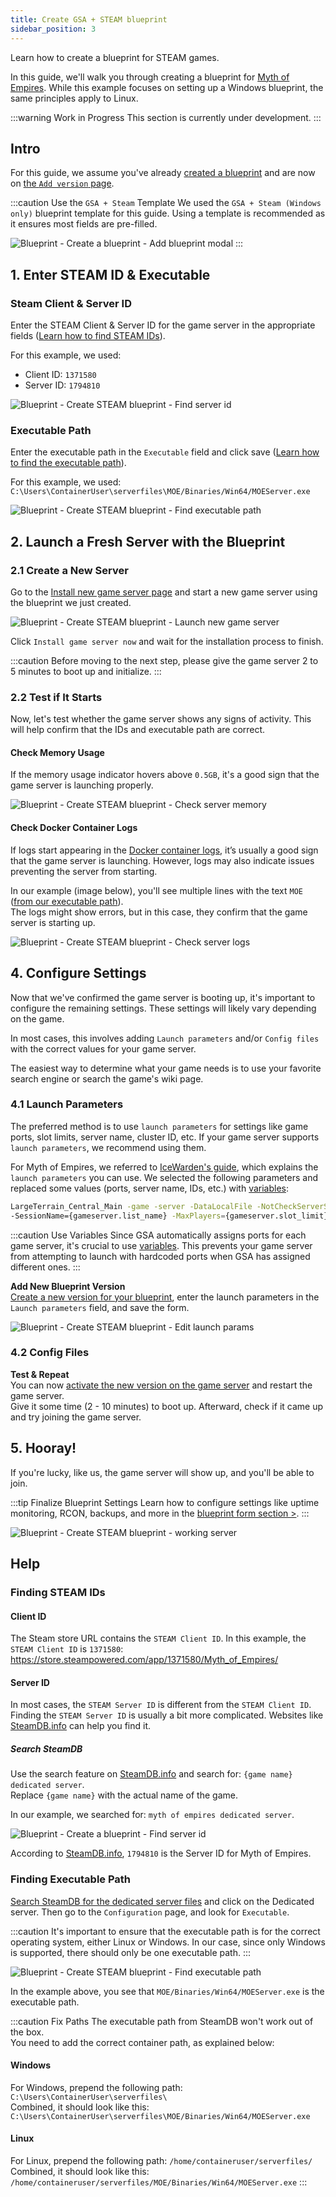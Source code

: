 ```yaml
---
title: Create GSA + STEAM blueprint
sidebar_position: 3
---
```



Learn how to create a blueprint for STEAM games.

In this guide, we'll walk you through creating a blueprint for [Myth of Empires](https://store.steampowered.com/app/1371580/Myth_of_Empires/). While this example focuses on setting up a Windows blueprint, the same principles apply to Linux.

:::warning Work in Progress
This section is currently under development.
:::

## Intro

For this guide, we assume you've already [created a blueprint](/dashboard/blueprints/create_and_manage_blueprints#create-a-blueprint) and are now on [the `Add version` page](/dashboard/blueprints/create_and_manage_blueprints#add-version).

:::caution Use the `GSA + Steam` Template
We used the `GSA + Steam (Windows only)` blueprint template for this guide. Using a template is recommended as it ensures most fields are pre-filled.

![Blueprint - Create a blueprint - Add blueprint modal](/img/dashboard/blueprint/create_blueprint/create_blueprint_modal.jpg)
:::

## 1. Enter STEAM ID & Executable

### Steam Client & Server ID

Enter the STEAM Client & Server ID for the game server in the appropriate fields ([Learn how to find STEAM IDs](/dashboard/blueprints/how-to/create_steam_blueprint#finding-steam-ids)).

For this example, we used:
- Client ID: `1371580`
- Server ID: `1794810`

![Blueprint - Create STEAM blueprint - Find server id](/img/dashboard/blueprint/create_steam_blueprint/enter_steam_ids.jpg)

### Executable Path

Enter the executable path in the `Executable` field and click save ([Learn how to find the executable path](/dashboard/blueprints/how-to/create_steam_blueprint#finding-executable-path)).

For this example, we used:\
`C:\Users\ContainerUser\serverfiles\MOE/Binaries/Win64/MOEServer.exe`

![Blueprint - Create STEAM blueprint - Find executable path](/img/dashboard/blueprint/create_steam_blueprint/enter_executable.jpg)

## 2. Launch a Fresh Server with the Blueprint

### 2.1 Create a New Server

Go to the [Install new game server page](https://dash.gameserverapp.com/order/gameserver/machine) and start a new game server using the blueprint we just created.

![Blueprint - Create STEAM blueprint - Launch new game server](/img/dashboard/blueprint/create_steam_blueprint/launch_server.jpg)

Click `Install game server now` and wait for the installation process to finish.

:::caution
Before moving to the next step, please give the game server 2 to 5 minutes to boot up and initialize.
:::

### 2.2 Test if It Starts

Now, let's test whether the game server shows any signs of activity. This will help confirm that the IDs and executable path are correct.

#### Check Memory Usage

If the memory usage indicator hovers above `0.5GB`, it's a good sign that the game server is launching properly.

![Blueprint - Create STEAM blueprint - Check server memory](/img/dashboard/blueprint/create_steam_blueprint/check_server_memory.jpg)

#### Check Docker Container Logs

If logs start appearing in the [Docker container logs](/dashboard/game_servers/getting_started#logs), it’s usually a good sign that the game server is launching. However, logs may also indicate issues preventing the server from starting.

In our example (image below), you'll see multiple lines with the text `MOE` ([from our executable path](/dashboard/blueprints/how-to/create_steam_blueprint#executable-path)).\
The logs might show errors, but in this case, they confirm that the game server is starting up.

![Blueprint - Create STEAM blueprint - Check server logs](/img/dashboard/blueprint/create_steam_blueprint/check_server_logs.jpg)

## 4. Configure Settings

Now that we've confirmed the game server is booting up, it's important to configure the remaining settings. These settings will likely vary depending on the game.

In most cases, this involves adding `Launch parameters` and/or `Config files` with the correct values for your game server.

The easiest way to determine what your game needs is to use your favorite search engine or search the game's wiki page.

### 4.1 Launch Parameters

The preferred method is to use `launch parameters` for settings like game ports, slot limits, server name, cluster ID, etc. If your game server supports `launch parameters`, we recommend using them.

For Myth of Empires, we referred to [IceWarden's guide](https://steamcommunity.com/sharedfiles/filedetails/?id=3169663150#6901124), which explains the `launch parameters` you can use. We selected the following parameters and replaced some values (ports, server name, IDs, etc.) with [variables](/dashboard/blueprints/variables):


```bash
LargeTerrain_Central_Main -game -server -DataLocalFile -NotCheckServerSteamAuth -PrivateServer -MultiHome=0.0.0.0 -OutAddress={machine.ip}
-SessionName={gameserver.list_name} -MaxPlayers={gameserver.slot_limit} -ClusterId={cluster.id} -Port={gameserver.game_port} -QueryPort={gameserver.query_port}
```
:::caution Use Variables
Since GSA automatically assigns ports for each game server, it's crucial to use [variables](/dashboard/blueprints/variables). This prevents your game server from attempting to launch with hardcoded ports when GSA has assigned different ones.
:::

**Add New Blueprint Version**\
[Create a new version for your blueprint](/dashboard/blueprints/create_and_manage_blueprints#add-version), enter the launch parameters in the `Launch parameters` field, and save the form.

![Blueprint - Create STEAM blueprint - Edit launch params](/img/dashboard/blueprint/create_steam_blueprint/edit_launch_params.jpg)

### 4.2 Config Files

[//]: # (todo add config file info)

**Test & Repeat**\
You can now [activate the new version on the game server](/dashboard/blueprints/getting_started#activate-blueprint-version) and restart the game server.\
Give it some time (2 - 10 minutes) to boot up. Afterward, check if it came up and try joining the game server.

## 5. Hooray!
If you're lucky, like us, the game server will show up, and you'll be able to join.

:::tip Finalize Blueprint Settings
Learn how to configure settings like uptime monitoring, RCON, backups, and more in the [blueprint form section >](/dashboard/blueprints/create_and_manage_blueprints#blueprint-form).
:::

![Blueprint - Create STEAM blueprint - working server](/img/dashboard/blueprint/create_steam_blueprint/working_server.jpg)

## Help

### Finding STEAM IDs

#### Client ID
The Steam store URL contains the `STEAM Client ID`. In this example, the `STEAM Client ID` is `1371580`: https://store.steampowered.com/app/1371580/Myth_of_Empires/

#### Server ID
In most cases, the `STEAM Server ID` is different from the `STEAM Client ID`.\
Finding the `STEAM Server ID` is usually a bit more complicated. Websites like [SteamDB.info](https://steamdb.info/) can help you find it.

##### Search SteamDB
Use the search feature on [SteamDB.info](https://steamdb.info/) and search for: `{game name} dedicated server`.\
Replace `{game name}` with the actual name of the game.

In our example, we searched for: `myth of empires dedicated server`.

![Blueprint - Create a blueprint - Find server id](/img/dashboard/blueprint/create_steam_blueprint/steamdb.jpg)

According to [SteamDB.info](https://steamdb.info/), `1794810` is the Server ID for Myth of Empires.

### Finding Executable Path
[Search SteamDB for the dedicated server files](/dashboard/blueprints/how-to/create_steam_blueprint#search-steamdb) and click on the Dedicated server. Then go to the `Configuration` page, and look for `Executable`.

:::caution
It's important to ensure that the executable path is for the correct operating system, either Linux or Windows. In our case, since only Windows is supported, there should only be one executable path.
:::

![Blueprint - Create STEAM blueprint - Find executable path](/img/dashboard/blueprint/create_steam_blueprint/steamdb_executable.jpg)

In the example above, you see that `MOE/Binaries/Win64/MOEServer.exe` is the executable path.

:::caution Fix Paths
The executable path from SteamDB won't work out of the box.\
You need to add the correct container path, as explained below:

#### Windows
For Windows, prepend the following path: `C:\Users\ContainerUser\serverfiles\`\
Combined, it should look like this:\
`C:\Users\ContainerUser\serverfiles\MOE/Binaries/Win64/MOEServer.exe`

#### Linux
For Linux, prepend the following path: `/home/containeruser/serverfiles/`\
Combined, it should look like this:\
`/home/containeruser/serverfiles/MOE/Binaries/Win64/MOEServer.exe`
:::
